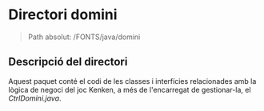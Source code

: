 # Directori domini

> Path absolut: /FONTS/java/domini

## Descripció del directori
Aquest paquet conté el codi de les classes i interfícies relacionades amb la lògica de negoci del joc Kenken, a més de l'encarregat de gestionar-la, el *CtrlDomini.java*.